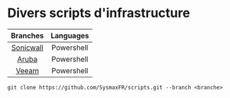 # Divers scripts d'infrastructure

| Branches                                                        | Languages  |
| :-------------------------------------------------------------: | :--------: |
| [Sonicwall](https://github.com/SysmaxFR/scripts/tree/sonicwall) | Powershell |
| [Aruba](https://github.com/SysmaxFR/scripts/tree/aruba)         | Powershell |
| [Veeam](https://github.com/SysmaxFR/scripts/tree/veeam)         | Powershell |

```(console)
git clone https://github.com/SysmaxFR/scripts.git --branch <branche>
```
